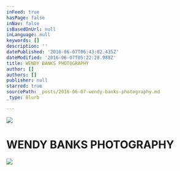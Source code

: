 ```yaml
---
inFeed: true
hasPage: false
inNav: false
isBasedOnUrl: null
inLanguage: null
keywords: []
description: ''
datePublished: '2016-06-07T06:43:02.435Z'
dateModified: '2016-06-07T05:22:28.988Z'
title: WENDY BANKS PHOTOGRAPHY
author: []
authors: []
publisher: null
starred: true
sourcePath: _posts/2016-06-07-wendy-banks-photography.md
_type: Blurb

---
```

![](https://the-grid-user-content.s3-us-west-2.amazonaws.com/8244800a-0716-472e-b227-f1fbcb6f44a9.jpg)

# **WENDY BANKS PHOTOGRAPHY**
![](https://the-grid-user-content.s3-us-west-2.amazonaws.com/7627b264-c9eb-4659-9690-39370b9ea116.tif)